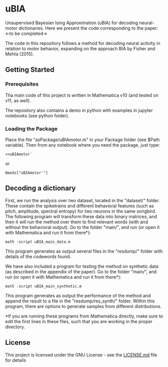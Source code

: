# uBIA
Unsupervised Bayesian Ising Approximation (uBIA) for decoding neural-motor dictionaries. Here we present the code corresponding to the paper:
<-to be completed->

The code in this repository follows a method for decoding neural activity in relation to motor behavior, expanding on the approach BIA by Fisher and Mehta (2015).

## Getting Started

### Prerequisites

Tha main code of this project is written in Mathematica v10 (and tested on v11, as well).

The repository also contains a demo in python with examples in jupyter notebooks (see python folder).

### Loading the Package

Place the file "asPackage/uBIAmotor.m" in your Package folder (see $Path variable). Then from any notebook where you need the package, just type:
```
<<uBIAmotor`
```
or 
```
Needs["uBIAmotor`"]
```

## Decoding a dictionary

First, we run the analysis over two dataset, located in the "dataset/" folder. These contain the spiketrains and different behavioral features (such as pitch, amplitude, spectral entropy) for two neurons in the same songbird. The following program will transform these data into binary matrices, and then it will run the method over them to find relevant words (with and without the behavioral output). Go to the folder "main/", and run (or open it with Mathematica and run it from there*):

```
math -script uBIA_main_data.m
```
This program generates as output several files in the "resdump/" folder with details of the codewords found.

We have also included a program for testing the method on synthetic data (as described in the appendix of the paper).
Go to the folder "main/", and run (or open it with Mathematica and run it from there*):

```
math -script uBIA_main_synthetic.m
```
This program generates as output the performance of the method and append the result to a file in the "resdump/res_synth/" folder. Within this program, there are options to generate samples from different distributions.

*If you are running these programs from Mathematica directly, make sure to edit the first lines in these files, such that you are working in the proper directory.

## License

This project is licensed under the GNU License - see the [LICENSE.md](LICENSE.md) file for details

